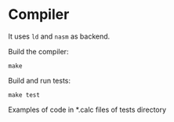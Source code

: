 # Compiler

It uses `ld` and `nasm` as backend.

Build the compiler:
```
make
```

Build and run tests:

```
make test
```

Examples of code in \*.calc files of tests directory

